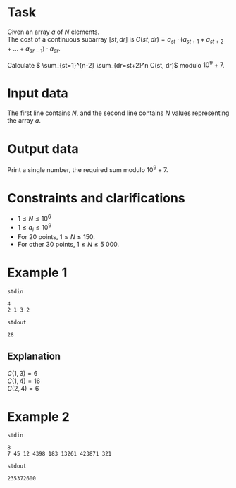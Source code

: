 # Task

Given an array $a$ of $N$ elements.  
The cost of a continuous subarray $[st, dr]$ is $C(st, dr) = a_{st} \cdot (a_{st+1} + a_{st+2} + \ldots + a_{dr-1}) \cdot a_{dr}$.

Calculate $ \sum_{st=1}^{n-2} \sum_{dr=st+2}^n C(st, dr)$ modulo $10^9 + 7$.

# Input data

The first line contains $N$, and the second line contains $N$ values representing the array $a$.

# Output data

Print a single number, the required sum modulo $10^9 + 7$.

# Constraints and clarifications

* $1 \leq N \leq 10^6$
* $1 \leq a_{i} \leq 10^9$
* For $20$ points, $1 \leq N \leq 150$.
* For other $30$ points, $1 \leq N \leq 5\ 000$.

# Example 1

`stdin`
```
4
2 1 3 2
```

`stdout`
```
28
```

## Explanation

$C(1, 3) = 6$  
$C(1, 4) = 16$  
$C(2, 4) = 6$  

# Example 2

`stdin`
```
8
7 45 12 4398 183 13261 423871 321
```

`stdout`
```
235372600
